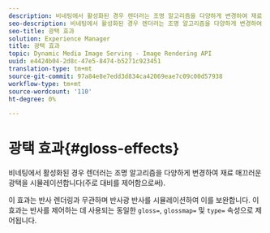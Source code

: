 ```yaml
---
description: 비네팅에서 활성화된 경우 렌더러는 조명 알고리즘을 다양하게 변경하여 재료 매끄러운 광택을 시뮬레이션합니다(주로 대비를 제어함으로써).
seo-description: 비네팅에서 활성화된 경우 렌더러는 조명 알고리즘을 다양하게 변경하여 재료 매끄러운 광택을 시뮬레이션합니다(주로 대비를 제어함으로써).
seo-title: 광택 효과
solution: Experience Manager
title: 광택 효과
topic: Dynamic Media Image Serving - Image Rendering API
uuid: e4424b04-2d8c-47e5-8474-b5271c923451
translation-type: tm+mt
source-git-commit: 97a84e8e7edd3d834ca42069eae7c09c00d57938
workflow-type: tm+mt
source-wordcount: '110'
ht-degree: 0%

---
```



# 광택 효과{#gloss-effects}

비네팅에서 활성화된 경우 렌더러는 조명 알고리즘을 다양하게 변경하여 재료 매끄러운 광택을 시뮬레이션합니다(주로 대비를 제어함으로써).

이 효과는 반사 렌더링과 무관하며 반사광 반사를 시뮬레이션하여 이를 보완합니다. 이 효과는 반사를 제어하는 데 사용되는 동일한 `gloss=`, `glossmap=` 및 `type=` 속성으로 제어됩니다.
